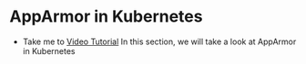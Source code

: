 # AppArmor in Kubernetes
  - Take me to [Video Tutorial](https://kodekloud.com/courses/1378608/lectures/31704456)
In this section, we will take a look at AppArmor in Kubernetes
